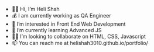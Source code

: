 - 👋🏽  Hi, I’m Heli Shah
- 💰  I am currently working as QA Engineer
- 👀  I’m interested in Front End Web Development
- 🌱  I’m currently learning Advanced JS
- 🙌🏽  I’m looking to collaborate on HTML, CSS, Javascript
- 📫  You can reach me at helishah3010.github.io/portfolio/

<!---
helishah3010/helishah3010 is a ✨ special ✨ repository because its `README.md` (this file) appears on your GitHub profile.
You can click the Preview link to take a look at your changes.
--->
